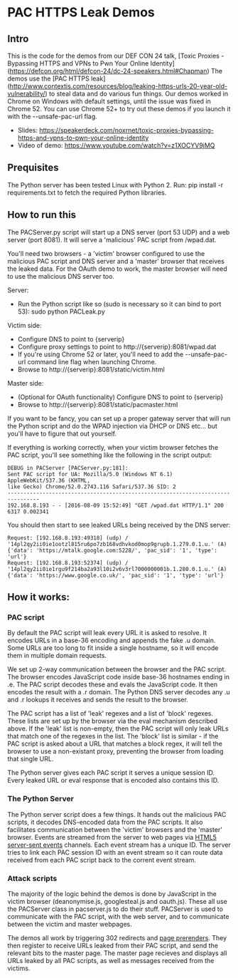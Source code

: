# PAC HTTPS Leak Demos

## Intro

This is the code for the demos from our DEF CON 24 talk, 
[Toxic Proxies - Bypassing HTTPS and VPNs to Pwn Your Online Identity] (https://defcon.org/html/defcon-24/dc-24-speakers.html#Chapman)
The demos use the [PAC HTTPS leak] (http://www.contextis.com/resources/blog/leaking-https-urls-20-year-old-vulnerability/) 
to steal data and do various fun things. Our demos worked in Chrome on Windows
with default settings, until the issue was fixed in Chrome 52. You can use
Chrome 52+ to try out these demos if you launch it with the --unsafe-pac-url flag.

* Slides: https://speakerdeck.com/noxrnet/toxic-proxies-bypassing-https-and-vpns-to-pwn-your-online-identity
* Video of demo: https://www.youtube.com/watch?v=z1XOCYV9jMQ

## Prequisites

The Python server has been tested Linux with Python 2. Run:
  pip install -r requirements.txt 
to fetch the required Python libraries.

## How to run this

The PACServer.py script will start up a DNS server (port 53 UDP) and a web
server (port 8081). It will serve a 'malicious' PAC script from /wpad.dat.

You'll need two browsers - a 'victim' browser configured to use the malicious
PAC script and DNS server and a 'master' browser that receives the leaked data.
For the OAuth demo to work, the master browser will need to use the malicious
DNS server too.

Server:
* Run the Python script like so (sudo is necessary so it can bind to port 53):
  sudo python PACLeak.py

Victim side:
* Configure DNS to point to {serverip}
* Configure proxy settings to point to http://{serverip}:8081/wpad.dat
* If you're using Chrome 52 or later, you'll
need to add the --unsafe-pac-url command line flag when launching Chrome. 
* Browse to http://{serverip}:8081/static/victim.html

Master side:
* (Optional for OAuth functionality) Configure DNS to point to {serverip}
* Browse to http://{serverip}:8081/static/pacmaster.html

If you want to be fancy, you can set up a proper gateway server that will run
the Python script and do the WPAD injection via DHCP or DNS etc... but you'll
have to figure that out yourself.

If everything is working correctly, when your victim browser fetches the PAC
script, you'll see something like the following in the script output:

```
DEBUG in PACServer [PACServer.py:181]:
Sent PAC script for UA: Mozilla/5.0 (Windows NT 6.1) AppleWebKit/537.36 (KHTML, 
like Gecko) Chrome/52.0.2743.116 Safari/537.36 SID: 2
--------------------------------------------------------------------------------
192.168.8.193 - - [2016-08-09 15:52:49] "GET /wpad.dat HTTP/1.1" 200 6317 0.002341
```

You should then start to see leaked URLs being received by the DNS server:

```
Request: [192.168.8.193:49318] (udp) / '14pl2qy2ii0ie1ootzl815ru6po7zb168vdhvkod0mop9grupb.1.279.0.1.u.' (A)
{'data': 'https://mtalk.google.com:5228/', 'pac_sid': '1', 'type': 'url'}
Request: [192.168.8.193:52374] (udp) / '14pl2qy2ii0ie1rgu9f214ba2a93l10i2v6v3rl7000000001b.1.280.0.1.u.' (A)
{'data': 'https://www.google.co.uk/', 'pac_sid': '1', 'type': 'url'}
```


## How it works:

### PAC script

By default the PAC script will leak every URL it is asked to resolve. It encodes
URLs in a base-36 encoding and appends the fake .u domain. Some URLs are too
long to fit inside a single hostname, so it will encode them in multiple domain
requests.

We set up 2-way communication between the browser and the PAC script. The
browser encodes JavaScript code inside base-36 hostnames ending in .e. The PAC
script decodes these and evals the JavaScript code. It then encodes the result
with a .r domain. The Python DNS server decodes any .u and .r lookups it receives
and sends the result to the browser.

The PAC script has a list of 'leak' regexes and a list of 'block' regexes. These
lists are set up by the browser via the eval mechanism described above. If the 
'leak' list is non-empty, then the PAC script will only leak URLs that match one 
of the regexes in the list. The 'block' list is similar - if the PAC script is 
asked about a URL that matches a block regex, it will tell the browser to use 
a non-existant proxy, preventing the browser from loading that single URL.

The Python server gives each PAC script it serves a unique session ID. Every
leaked URL or eval response that is encoded also contains this ID.

### The Python Server

The Python server script does a few things. It hands out the malicious PAC
scripts, it decodes DNS-encoded data from the PAC scripts. It also facilitates
communication between the 'victim' browsers and the 'master' browser. Events are
streamed from the server to web pages via [HTML5 server-sent events](https://developer.mozilla.org/en-US/docs/Web/API/Server-sent_events/Using_server-sent_events) channels. Each event stream has a unique ID. The 
server tries to link each PAC session ID with an event stream so it can route 
data received from each PAC script back to the corrent event stream.

### Attack scripts

The majority of the logic behind the demos is done by JavaScript in the victim
browser (deanonymise.js, googlesteal.js and oauth.js). These all use the
PACServer class in pacserver.js to do their stuff. PACServer is used to
communicate with the PAC script, with the web server, and to communicate between
the victim and master webpages.

The demos all work by triggering 302 redirects and [page prerenders](https://css-tricks.com/prefetching-preloading-prebrowsing/#article-header-id-4). They then
register to receive URLs leaked from their PAC script, and send the relevant
bits to the master page. The master page recieves and displays all URLs leaked
by all PAC scripts, as well as messages received from the victims.
